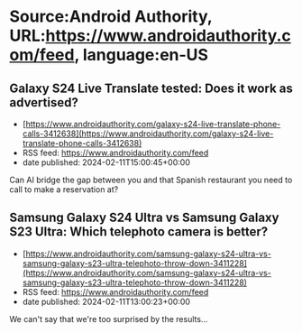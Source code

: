 # Source:Android Authority, URL:https://www.androidauthority.com/feed, language:en-US

## Galaxy S24 Live Translate tested: Does it work as advertised?
 - [https://www.androidauthority.com/galaxy-s24-live-translate-phone-calls-3412638](https://www.androidauthority.com/galaxy-s24-live-translate-phone-calls-3412638)
 - RSS feed: https://www.androidauthority.com/feed
 - date published: 2024-02-11T15:00:45+00:00

Can AI bridge the gap between you and that Spanish restaurant you need to call to make a reservation at?

## Samsung Galaxy S24 Ultra vs Samsung Galaxy S23 Ultra: Which telephoto camera is better?
 - [https://www.androidauthority.com/samsung-galaxy-s24-ultra-vs-samsung-galaxy-s23-ultra-telephoto-throw-down-3411228](https://www.androidauthority.com/samsung-galaxy-s24-ultra-vs-samsung-galaxy-s23-ultra-telephoto-throw-down-3411228)
 - RSS feed: https://www.androidauthority.com/feed
 - date published: 2024-02-11T13:00:23+00:00

We can't say that we're too surprised by the results...

